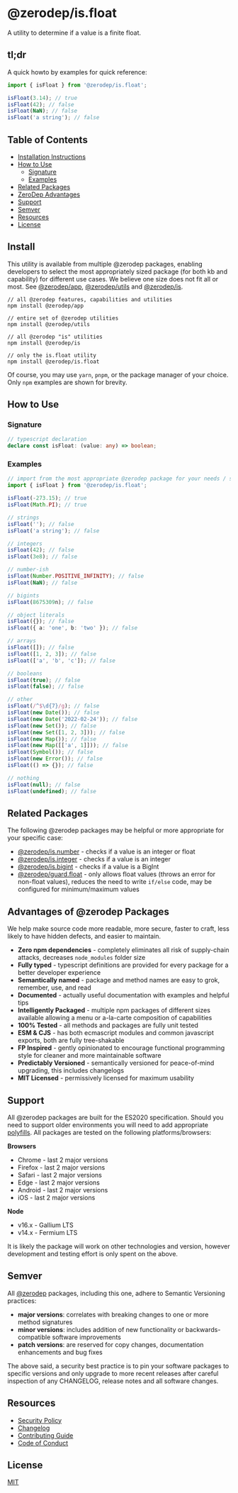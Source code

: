 # @zerodep/is.float

A utility to determine if a value is a finite float.

## tl;dr

A quick howto by examples for quick reference:

```typescript
import { isFloat } from '@zerodep/is.float';

isFloat(3.14); // true
isFloat(42); // false
isFloat(NaN); // false
isFloat('a string'); // false
```

## Table of Contents

- [Installation Instructions](#install)
- [How to Use](#how-to-use)
  - [Signature](#signature)
  - [Examples](#examples)
- [Related Packages](#related-packages)
- [ZeroDep Advantages](#advantages-of-zerodep-packages)
- [Support](#support)
- [Semver](#semver)
- [Resources](#resources)
- [License](#license)

## Install

This utility is available from multiple @zerodep packages, enabling developers to select the most appropriately sized package (for both kb and capability) for different use cases. We believe one size does not fit all or most. See [@zerodep/app](https://www.npmjs.com/package/@zerodep/app), [@zerodep/utils](https://www.npmjs.com/package/@zerodep/utils) and [@zerodep/is](https://www.npmjs.com/package/@zerodep/is).

```
// all @zerodep features, capabilities and utilities
npm install @zerodep/app

// entire set of @zerodep utilities
npm install @zerodep/utils

// all @zerodep "is" utilities
npm install @zerodep/is

// only the is.float utility
npm install @zerodep/is.float
```

Of course, you may use `yarn`, `pnpm`, or the package manager of your choice. Only `npm` examples are shown for brevity.

## How to Use

### Signature

```typescript
// typescript declaration
declare const isFloat: (value: any) => boolean;
```

### Examples

```typescript
// import from the most appropriate @zerodep package for your needs / specific use case (see the Install section above)
import { isFloat } from '@zerodep/is.float';

isFloat(-273.15); // true
isFloat(Math.PI); // true

// strings
isFloat(''); // false
isFloat('a string'); // false

// integers
isFloat(42); // false
isFloat(3e8); // false

// number-ish
isFloat(Number.POSITIVE_INFINITY); // false
isFloat(NaN); // false

// bigints
isFloat(8675309n); // false

// object literals
isFloat({}); // false
isFloat({ a: 'one', b: 'two' }); // false

// arrays
isFloat([]); // false
isFloat([1, 2, 3]); // false
isFloat(['a', 'b', 'c']); // false

// booleans
isFloat(true); // false
isFloat(false); // false

// other
isFloat(/^$\d{7}/g); // false
isFloat(new Date()); // false
isFloat(new Date('2022-02-24')); // false
isFloat(new Set()); // false
isFloat(new Set([1, 2, 3])); // false
isFloat(new Map()); // false
isFloat(new Map([['a', 1]])); // false
isFloat(Symbol()); // false
isFloat(new Error()); // false
isFloat(() => {}); // false

// nothing
isFloat(null); // false
isFloat(undefined); // false
```

## Related Packages

The following @zerodep packages may be helpful or more appropriate for your specific case:

- [@zerodep/is.number](https://www.npmjs.com/package/@zerodep/is.number) - checks if a value is an integer or float
- [@zerodep/is.integer](https://www.npmjs.com/package/@zerodep/is.integer) - checks if a value is an integer
- [@zerodep/is.bigint](https://www.npmjs.com/package/@zerodep/is.bigint) - checks if a value is a BigInt
- [@zerodep/guard.float](https://www.npmjs.com/package/@zerodep/guard.float) - only allows float values (throws an error for non-float values), reduces the need to write `if/else` code, may be configured for minimum/maximum values

## Advantages of @zerodep Packages

We help make source code more readable, more secure, faster to craft, less likely to have hidden defects, and easier to maintain.

- **Zero npm dependencies** - completely eliminates all risk of supply-chain attacks, decreases `node_modules` folder size
- **Fully typed** - typescript definitions are provided for every package for a better developer experience
- **Semantically named** - package and method names are easy to grok, remember, use, and read
- **Documented** - actually useful documentation with examples and helpful tips
- **Intelligently Packaged** - multiple npm packages of different sizes available allowing a menu or a-la-carte composition of capabilities
- **100% Tested** - all methods and packages are fully unit tested
- **ESM & CJS** - has both ecmascript modules and common javascript exports, both are fully tree-shakable
- **FP Inspired** - gently opinionated to encourage functional programming style for cleaner and more maintainable software
- **Predictably Versioned** - semantically versioned for peace-of-mind upgrading, this includes changelogs
- **MIT Licensed** - permissively licensed for maximum usability

## Support

All @zerodep packages are built for the ES2020 specification. Should you need to support older environments you will need to add appropriate [polyfills](https://developer.mozilla.org/en-US/docs/Glossary/Polyfill). All packages are tested on the following platforms/browsers:

**Browsers**

- Chrome - last 2 major versions
- Firefox - last 2 major versions
- Safari - last 2 major versions
- Edge - last 2 major versions
- Android - last 2 major versions
- iOS - last 2 major versions

**Node**

- v16.x - Gallium LTS
- v14.x - Fermium LTS

It is likely the package will work on other technologies and version, however development and testing effort is only spent on the above.

## Semver

All [@zerodep](https://github.com/cdepage/zerodep) packages, including this one, adhere to Semantic Versioning practices:

- **major versions**: correlates with breaking changes to one or more method signatures
- **minor versions**: includes addition of new functionality or backwards-compatible software improvements
- **patch versions**: are reserved for copy changes, documentation enhancements and bug fixes

The above said, a security best practice is to pin your software packages to specific versions and only upgrade to more recent releases after careful inspection of any CHANGELOG, release notes and all software changes.

## Resources

- [Security Policy](https://github.com/cdepage/zerodep/blob/main/SECURITY.md)
- [Changelog](https://github.com/cdepage/zerodep/blob/main/packages/is/is.float/CHANGELOG.md)
- [Contributing Guide](https://github.com/cdepage/zerodep/blob/main/CONTRIBUTING.md)
- [Code of Conduct](https://github.com/cdepage/zerodep/blob/main/CODE_OF_CONDUCT.md)

## License

[MIT](https://github.com/cdepage/zerodep/blob/main/LICENSE)

